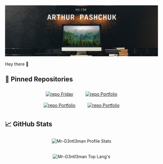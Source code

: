[![Mr-G3ntl3man GitHub Banner](assets/gitBanner.jpg)](https://web-site-mr-gentleman.vercel.app)

Hey there 👋




## 📌 Pinned Repositories

<p  style="display: flex; justify-content: center; flex-wrap: wrap; margin: 0">
<a style="margin:10px 20px" href="https://github.com/Mr-G3ntl3man/Friday">
    <img  src="https://github-readme-stats.vercel.app/api/pin/?username=Mr-G3ntl3man&repo=Friday&theme=tokyonight" alt="repo Friday"/>
</a>

<a style="margin:10px 20px" href="https://github.com/Mr-G3ntl3man/Portfolio">
    <img  src="https://github-readme-stats.vercel.app/api/pin/?username=Mr-G3ntl3man&repo=Portfolio&theme=tokyonight" alt="repo Portfolio" />
</a>
</p>

<p  style="display: flex; justify-content: center; flex-wrap: wrap; margin: 0">
<a style="margin:10px 20px" href="https://github.com/Mr-G3ntl3man/Friday">
    <img  src="https://github-readme-stats.vercel.app/api/pin/?username=Mr-G3ntl3man&repo=Friday&theme=tokyonight" alt="repo Portfolio"/>
</a>

<a style="margin:10px 20px" href="https://github.com/Mr-G3ntl3man/Portfolio">
    <img  src="https://github-readme-stats.vercel.app/api/pin/?username=Mr-G3ntl3man&repo=Portfolio&theme=tokyonight" alt="repo Portfolio"/>
</a>
</p>

## 📈 GitHub Stats

<p align="center">
<img style="margin:10px" src="https://github-readme-stats.vercel.app/api?username=Mr-G3ntl3man&show_icons=true&theme=tokyonight" alt="Mr-G3ntl3man Profile Stats" />
</p>
<p align="center">
<img style="margin:10px" src="https://github-readme-stats.vercel.app/api/top-langs/?username=Mr-G3ntl3man&langs_count=10&theme=tokyonight&layout=compact" alt="Mr-G3ntl3man Top Lang's" />
</p>
